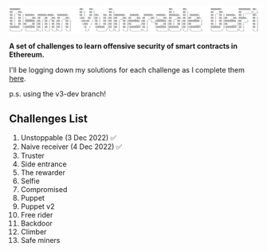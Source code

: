 ![](cover.png)

**A set of challenges to learn offensive security of smart contracts in Ethereum.**

I'll be logging down my solutions for each challenge as I complete them [here](https://local-profit-87b.notion.site/DAMN-VULNERABLE-DEFI-ce941e0c9d9d4d1985b9f86147360125).

p.s. using the v3-dev branch! 

## Challenges List ##
1.	Unstoppable (3 Dec 2022) ✅
2. Naive receiver (4 Dec 2022) ✅
3.	Truster
4.	Side entrance
5.	The rewarder
6.	Selfie
7.	Compromised
8.	Puppet
9.	Puppet v2
10.	Free rider
11.	Backdoor
12.	Climber
13.	Safe miners
